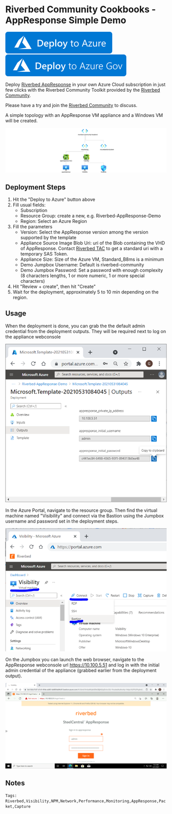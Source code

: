 # Riverbed Community Cookbooks - AppResponse Simple Demo

[![Deploy to Azure](https://raw.githubusercontent.com/Azure/azure-quickstart-templates/master/1-CONTRIBUTION-GUIDE/images/deploytoazure.svg?sanitize=true)](https://portal.azure.com/#create/Microsoft.Template/uri/https%3A%2F%2Fraw.githubusercontent.com%2Friverbed%2FRiverbed-Community-Toolkit%2Fmaster%2FAppResponse%2FAzure-Cloud-Cookbooks%2F101-appresponse-simple-demo%2Fazuredeploy.json) [![Deploy to Azure Gov](https://raw.githubusercontent.com/Azure/azure-quickstart-templates/master/1-CONTRIBUTION-GUIDE/images/deploytoazuregov.svg?sanitize=true)](https://portal.azure.us/#create/Microsoft.Template/uri/https%3A%2F%2Fraw.githubusercontent.com%2Friverbed%2FRiverbed-Community-Toolkit%2Fmaster%2FAppResponse%2FAzure-Cloud-Cookbooks%2F101-appresponse-simple-demo%2Fazuredeploy.json)

Deploy [Riverbed AppResponse](https://www.riverbed.com/products/npm/appresponse) in your own Azure Cloud subscription in just few clicks with the Riverbed Community Toolkit provided by the [Riverbed Community](https://community.riverbed.com/).

Please have a try and join the [Riverbed Community](https://community.riverbed.com/) to discuss.

A simple topology with an AppResponse VM appliance and a Windows VM will be created.

![Topology diagram](images/appresponse-simple-demo.svg)

## Deployment Steps

1. Hit the "Deploy to Azure" button above
2. Fill usual fields:
    - Subscription
    - Resource Group: create a new, e.g. Riverbed-AppResponse-Demo
    - Region: Select an Azure Region
3. Fill the parameters
    - Version: Select the AppResponse version among the version supported by the template
    - Appliance Source Image Blob Uri: uri of the Blob containing the VHD of AppResponse. Contact [Riverbed TAC](https://support.riverbed.com) to get a standard uri with a temporary SAS Token.
    - Appliance Size: Size of the Azure VM, Standard_B8ms is a minimum
    - Demo Jumpbox Username: Default is riverbed-community
    - Demo Jumpbox Password: Set a password with enough complexity (8 characters lengths, 1 or more numeric, 1 or more special characters)
4. Hit "Review + create", then hit "Create"
5. Wait for the deployment, approximately 5 to 10 min depending on the region.

## Usage

When the deployment is done, you can grab the the default admin credential from the deployment outputs. They will be required next to log on the appliance webconsole

![Grab outputs](images/appresponse-simple-demo-outputs.png)

In the Azure Portal, navigate to the resource group. Then find the virtual machine named "Visibility" and connect via the Bastion using the Jumpbox username and password set in the deployment steps.

![Bastion](images/visibility-connect-bastion.png)

On the Jumpbox you can launch the web browser, navigate to the AppResponse webconsole url https://10.100.5.51 and log in with the initial admin credential of the appliance (grabbed earlier from the deployment output).

![AppResponse first login inside Bastion](images/appresponse-simple-demo-bastion-login.png)


## Notes

`Tags: Riverbed,Visibility,NPM,Network,Performance,Monitoring,AppResponse,Packet,Capture`

